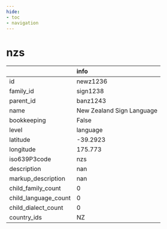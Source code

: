 ```yaml
---
hide:
- toc
- navigation
---
```

# nzs
|                      | info                      |
|:---------------------|:--------------------------|
| id                   | newz1236                  |
| family_id            | sign1238                  |
| parent_id            | banz1243                  |
| name                 | New Zealand Sign Language |
| bookkeeping          | False                     |
| level                | language                  |
| latitude             | -39.2923                  |
| longitude            | 175.773                   |
| iso639P3code         | nzs                       |
| description          | nan                       |
| markup_description   | nan                       |
| child_family_count   | 0                         |
| child_language_count | 0                         |
| child_dialect_count  | 0                         |
| country_ids          | NZ                        |